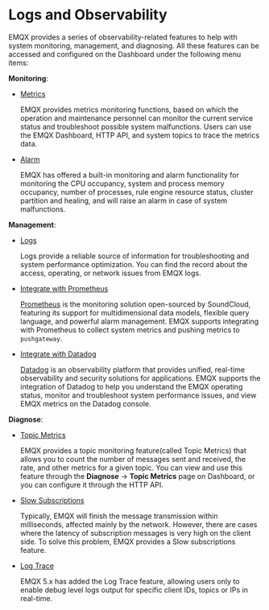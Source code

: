 # Logs and Observability

EMQX provides a series of observability-related features to help with system monitoring, management, and diagnosing. All these features can be accessed and configured on the Dashboard under the following menu items:

**Monitoring**:

- [Metrics](./metrics-and-stats.md)

  EMQX provides metrics monitoring functions, based on which the operation and maintenance personnel can monitor the current service status and troubleshoot possible system malfunctions. Users can use the EMQX Dashboard, HTTP API, and system topics to trace the metrics data. 

- [Alarm](./alarms.md)

  EMQX has offered a built-in monitoring and alarm functionality for monitoring the CPU occupancy, system and process memory occupancy, number of processes, rule engine resource status, cluster partition and healing, and will raise an alarm in case of system malfunctions.

**Management**:

- [Logs](./log.md)

  Logs provide a reliable source of information for troubleshooting and system performance optimization. You can find the record about the access, operating, or network issues from EMQX logs.

- [Integrate with Prometheus](./prometheus.md)

  [Prometheus](https://prometheus.io/) is the monitoring solution open-sourced by SoundCloud, featuring its support for multidimensional data models, flexible query language, and powerful alarm management. EMQX supports integrating with Prometheus to collect system metrics and pushing metrics to `pushgateway`.

- [Integrate with Datadog](./datadog)

  [Datadog](https://www.datadoghq.com/) is an observability platform that provides unified, real-time observability and security solutions for applications. EMQX supports the integration of Datadog to help you understand the EMQX operating status, monitor and troubleshoot system performance issues, and view EMQX metrics on the Datadog console.

**Diagnose**:

- [Topic Metrics](./topic-metrics.md)

  EMQX provides a topic monitoring feature(called Topic Metrics) that allows you to count the number of messages sent and received, the rate, and other metrics for a given topic. You can view and use this feature through the **Diagnose** -> **Topic Metrics** page on Dashboard, or you can configure it through the HTTP API.

- [Slow Subscriptions](./slow-subscribers-statistics.md)

  Typically, EMQX will finish the message transmission within milliseconds, affected mainly by the network. However, there are cases where the latency of subscription messages is very high on the client side. To solve this problem, EMQX provides a Slow subscriptions feature.

- [Log Trace](./tracer.md)

  EMQX 5.x has added the Log Trace feature, allowing users only to enable debug level logs output for specific client IDs, topics or IPs in real-time.



